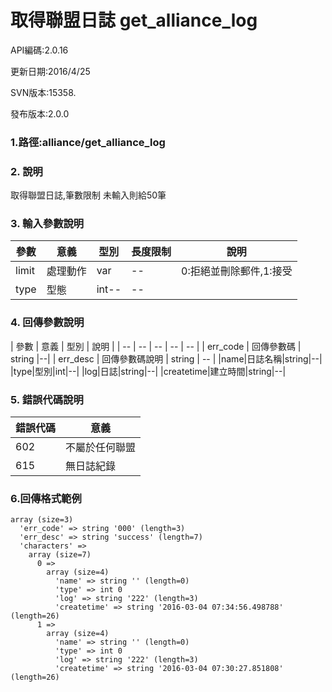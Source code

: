 # 取得聯盟日誌 get_alliance_log










API編碼:2.0.16





更新日期:2016/4/25


SVN版本:15358.

> 

發布版本:2.0.0
### 1.路徑:alliance/get_alliance_log



### 2. 說明
取得聯盟日誌,筆數限制 未輸入則給50筆
### 3. 輸入參數說明
| 參數 | 意義 | 型別 |長度限制| 說明 |
| -- | -- | -- | -- | -- |
|limit |處理動作|var|--|0:拒絕並刪除郵件,1:接受|
|type|型態|int--|--|



### 4. 回傳參數說明
| 參數 | 意義 | 型別 | 說明 |
| -- | -- | -- | -- | -- |
| err_code | 回傳參數碼 | string |--|
| err_desc | 回傳參數碼說明 | string | -- |
|name|日誌名稱|string|--|
|type|型別|int|--|
|log|日誌|string|--|
|createtime|建立時間|string|--|





### 5. 錯誤代碼說明
|錯誤代碼|意義|
|--|--|
|602|不屬於任何聯盟|
|615|無日誌紀錄|

### 6.回傳格式範例

```
array (size=3)
  'err_code' => string '000' (length=3)
  'err_desc' => string 'success' (length=7)
  'characters' => 
    array (size=7)
      0 => 
        array (size=4)
          'name' => string '' (length=0)
          'type' => int 0
          'log' => string '222' (length=3)
          'createtime' => string '2016-03-04 07:34:56.498788' (length=26)
      1 => 
        array (size=4)
          'name' => string '' (length=0)
          'type' => int 0
          'log' => string '222' (length=3)
          'createtime' => string '2016-03-04 07:30:27.851808' (length=26)
```



